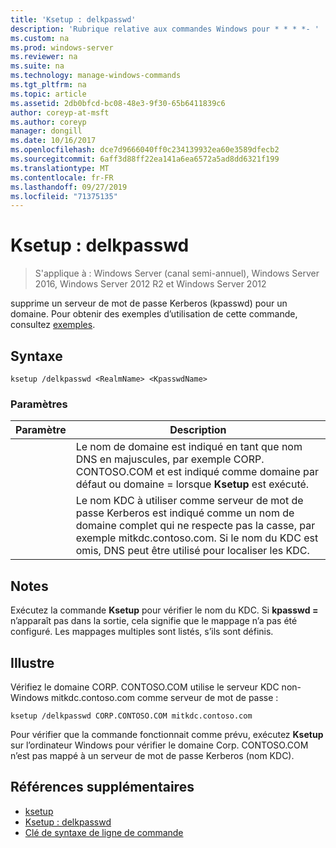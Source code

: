 ```yaml
---
title: 'Ksetup : delkpasswd'
description: 'Rubrique relative aux commandes Windows pour * * * *- '
ms.custom: na
ms.prod: windows-server
ms.reviewer: na
ms.suite: na
ms.technology: manage-windows-commands
ms.tgt_pltfrm: na
ms.topic: article
ms.assetid: 2db0bfcd-bc08-48e3-9f30-65b6411839c6
author: coreyp-at-msft
ms.author: coreyp
manager: dongill
ms.date: 10/16/2017
ms.openlocfilehash: dce7d9666040ff0c234139932ea60e3589dfecb2
ms.sourcegitcommit: 6aff3d88ff22ea141a6ea6572a5ad8dd6321f199
ms.translationtype: MT
ms.contentlocale: fr-FR
ms.lasthandoff: 09/27/2019
ms.locfileid: "71375135"
---
```

# <a name="ksetupdelkpasswd"></a>Ksetup : delkpasswd

>S'applique à : Windows Server (canal semi-annuel), Windows Server 2016, Windows Server 2012 R2 et Windows Server 2012

supprime un serveur de mot de passe Kerberos (kpasswd) pour un domaine. Pour obtenir des exemples d’utilisation de cette commande, consultez [exemples](#BKMK_Examples).
## <a name="syntax"></a>Syntaxe
```
ksetup /delkpasswd <RealmName> <KpasswdName>
```
### <a name="parameters"></a>Paramètres

|   Paramètre   |                                                                                                   Description                                                                                                   |
|---------------|-----------------------------------------------------------------------------------------------------------------------------------------------------------------------------------------------------------------|
|  <RealmName>  |                                Le nom de domaine est indiqué en tant que nom DNS en majuscules, par exemple CORP. CONTOSO.COM et est indiqué comme domaine par défaut ou domaine = lorsque **Ksetup** est exécuté.                                |
| <KpasswdName> | Le nom KDC à utiliser comme serveur de mot de passe Kerberos est indiqué comme un nom de domaine complet qui ne respecte pas la casse, par exemple mitkdc.contoso.com. Si le nom du KDC est omis, DNS peut être utilisé pour localiser les KDC. |

## <a name="remarks"></a>Notes
Exécutez la commande **Ksetup** pour vérifier le nom du KDC. Si **kpasswd =** n’apparaît pas dans la sortie, cela signifie que le mappage n’a pas été configuré. Les mappages multiples sont listés, s’ils sont définis.
## <a name="BKMK_Examples"></a>Illustre
Vérifiez le domaine CORP. CONTOSO.COM utilise le serveur KDC non-Windows mitkdc.contoso.com comme serveur de mot de passe :
```
ksetup /delkpasswd CORP.CONTOSO.COM mitkdc.contoso.com
```
Pour vérifier que la commande fonctionnait comme prévu, exécutez **Ksetup** sur l’ordinateur Windows pour vérifier le domaine Corp. CONTOSO.COM n’est pas mappé à un serveur de mot de passe Kerberos (nom KDC).
## <a name="additional-references"></a>Références supplémentaires
-   [ksetup](ksetup.md)
-   [Ksetup : delkpasswd](ksetup-delkpasswd.md)
-   [Clé de syntaxe de ligne de commande](command-line-syntax-key.md)
